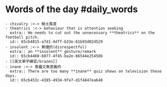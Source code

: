 # Words of the day #daily_words
	- chivalry :<-> 騎士風度
	- theatrics :<-> behaviour that is attention seeking
	  extra:: He needs to cut out the unnecessary **theatrics** on the football pitch.
	  id:: 65cb4815-a7d1-4dff-b33e-61b93d02d529
	- insolent :<-> 無禮的(disrespectful)
	  extra:: an **insolent** gesture/remark
	  id:: 65cb4460-b077-4f45-ba2e-66544e25458b
	- [[英文單字練習/brazen]]
	- inane :<-> 愚蠢又無意義的
	  extra:: There are too many **inane** quiz shows on television these days.
	  id:: 65cb453c-4385-4934-9fe7-d1f4847ea640
